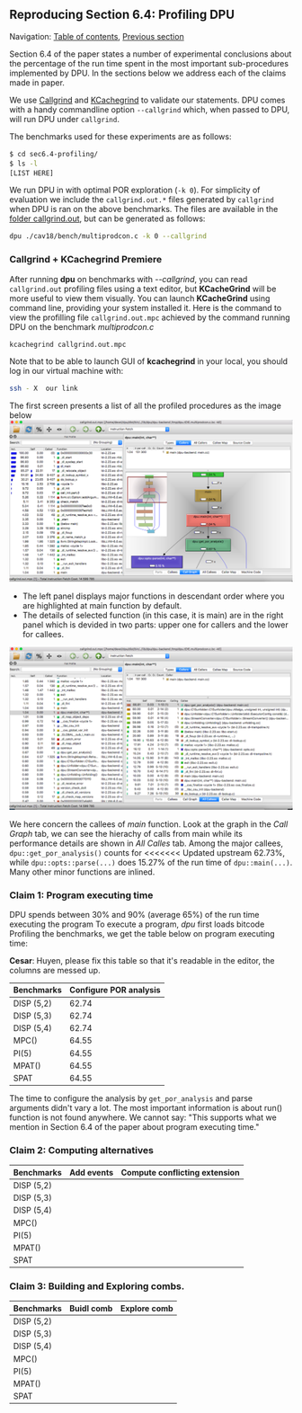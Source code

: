 ## Reproducing Section 6.4: Profiling DPU

Navigation: [Table of contents], [Previous section]

[Table of contents]: 1-intro.md#index
[Previous section]: 5-section-6.3.md

Section 6.4 of the paper states a number of experimental conclusions about
the percentage of the run time spent in the most important sub-procedures
implemented by DPU.
In the sections below we address each of the claims made in paper.

We use [Callgrind] and [KCachegrind] to validate our statements. DPU comes with
a handy commandline option `--callgrind` which, when passed to DPU, will run DPU
under `callgrind`.

The benchmarks used for these experiments are as follows:

```sh
$ cd sec6.4-profiling/
$ ls -l
[LIST HERE]
```

We run DPU in with optimal POR exploration (`-k 0`).
For simplicity of evaluation we include the `callgrind.out.*` files generated by
`callgrind` when DPU is ran on the above benchmarks. The files are available in
the [folder callgrind.out](callgrind.out), but can be generated as follows:

```sh
dpu ./cav18/bench/multiprodcon.c -k 0 --callgrind
```

[Callgrind]: http://valgrind.org/docs/manual/cl-manual.html
[KCachegrind]: http://kcachegrind.sourceforge.net/

### Callgrind + KCachegrind Premiere

After running **dpu** on benchmarks with *--callgrind*, you can read `callgrind.out` profiling
files using a text editor, but **KCacheGrind** will be more useful to view them visually.
You can launch **KCacheGrind** using command line, providing your system installed it.
Here is the command to view the profilling file `callgrind.out.mpc`  achieved by the command
running DPU on the benchmark *multiprodcon.c*
```sh
kcachegrind callgrind.out.mpc
```
Note that to be able to launch GUI of **kcachegrind** in your local, you should log in our virtual machine
with:
```sh
ssh - X  our link
```

The first screen presents a list of all the profiled procedures as the image below
![](img/main-screen.png)

* The left panel displays major functions in descendant order where you are highlighted
at main function by default.
* The details of selected function (in this case, it is main) are  in
the right panel which is devided in two parts: upper one for callers and the
lower for callees.

![](img/callee-screen.png)

We here concern the callees of *main* function. Look at the graph in the *Call Graph* tab, we can
see the hierachy of calls from main while its performance details are shown in
*All Calles* tab. Among the major callees, `dpu::get_por_analysis()` counts for
<<<<<<< Updated upstream
62.73%, while `dpu::opts::parse(...)` does 15.27% of the run time of `dpu::main(...)`.
Many other minor functions are inlined.

### Claim 1: Program executing time

DPU spends between 30% and 90% (average 65%) of the run time executing the program
To execute a program, *dpu* first loads bitcode
Profiling the benchmarks, we get the table below on program executing time:

**Cesar**: Huyen, please fix this table so that it's readable in the editor, the
columns are messed up.

| Benchmarks  |  Configure POR analysis |
| --------------- | ------------------------       |
| DISP (5,2)      |  62.74       |
| DISP (5,3)      |  62.74       |
| DISP (5,4)      |  62.74       |
| MPC()            |  64.55       |
| PI(5)               | 64.55        |
| MPAT()           | 64.55        |
| SPAT              | 64.55        |

The time to configure the analysis by `get_por_analysis` and parse arguments didn't vary a lot. The most important information is about run() function is not found anywhere.
We cannot say: "This supports what we mention in Section 6.4 of the paper about program executing time."

### Claim 2:  Computing alternatives
| Benchmarks  |  Add events | Compute conflicting extension |
| --------------- | -------------- | ------------------------------------|
| DISP (5,2)      |                      |                  |
| DISP (5,3)      |                      |                  |
| DISP (5,4)      |                      |                  |
| MPC()            |                      |                  |
| PI(5)               |                      |                  |
| MPAT()           |                      |
| SPAT              |                      |



### Claim 3: Building and Exploring combs.
| Benchmarks  |  Buidl comb | Explore comb |
| --------------- | -------------- | --------------------|
| DISP (5,2)      |                      |
| DISP (5,3)      |                       |
| DISP (5,4)      |                        |
| MPC()            |                        |
| PI(5)               |                      |
| MPAT()           |                     |
| SPAT              |                       |

